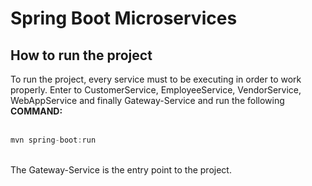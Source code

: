 # Spring Boot Microservices

## How to run the project
To run the project, every service must to be executing in order to work properly. Enter to CustomerService, EmployeeService, VendorService, WebAppService and finally Gateway-Service 
and run the following **COMMAND:**
<br>
<br>
```c++
mvn spring-boot:run 
```
<br>
The Gateway-Service is the entry point to the project.